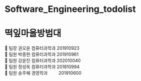 # Software_Engineering_todolist</br>

<h1> 떡잎마을방범대 </h1>

📌  팀장 권오윤 컴퓨터과학과 201910923</br>
📌  팀원 박종현 컴퓨터과학과 201910961</br>
📌  팀원 강윤진 컴퓨터과학과 202010040</br>
📌  팀원 정성욱 컴퓨터과학과 201810994</br>
📌  팀원 송주혜 경영학과&nbsp;&nbsp;&nbsp;&nbsp;&nbsp;&nbsp;&nbsp;&nbsp;   201910600</br>
